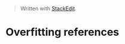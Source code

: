 
> Written with [StackEdit](https://stackedit.io/).
# Overfitting references


<!--stackedit_data:
eyJoaXN0b3J5IjpbMTk4OTYxODgwOF19
-->